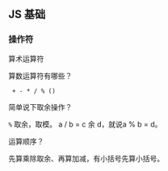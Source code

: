 


## JS 基础

### 操作符

算术运算符

算数运算符有哪些？

` + - * / % ()`

简单说下取余操作？

`%` 取余，取模。 a / b = c 余 d，就说a % b = d。

运算顺序？

先算乘除取余、再算加减，有小括号先算小括号。


